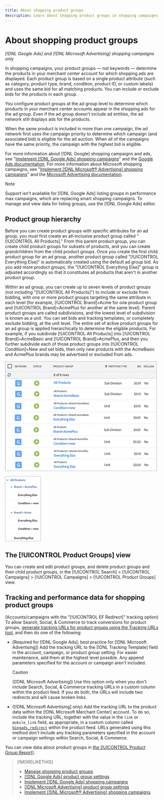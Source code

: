 ```yaml
---
title: About shopping product groups
description: Learn about shopping product groups in shopping campaigns.
---
```

# About shopping product groups

*[!DNL Google Ads] and [!DNL Microsoft Advertising] shopping campaigns only*

In shopping campaigns, your product groups &mdash; not keywords &mdash; determine the products in your merchant center account for which shopping ads are displayed. Each product group is based on a single product attribute (such as category, product type, brand, condition, product ID, or custom labels) and uses the same bid for all matching products. You can include or exclude bids for the products in each group.

You configure product groups at the ad group level to determine which products in your merchant center accounts appear in the shopping ads for the ad group. Even if the ad group doesn't include ad entities, the ad network still displays ads for the products.

When the same product is included in more than one campaign, the ad network first uses the campaign priority to determine which campaign (and associated bid) is eligible for the ad auction. When all of the campaigns have the same priority, the campaign with the highest bid is eligible.

For more information about [!DNL Google] shopping campaigns and ads, see "[Implement [!DNL Google Ads] shopping campaigns](/help/search-social-commerce/campaign-management/special-campaign-types/google-shopping-campaigns.md)" and the [Google Ads documentation](https://support.google.com/google-ads/answer/3455481?visit_id=638205553638977410-2592024034&rd=1). For more information about Microsoft shopping campaigns, see "[Implement [!DNL Microsoft® Advertising] shopping campaigns](/help/search-social-commerce/campaign-management/special-campaign-types/microsoft-shopping-campaigns.md)" and the [Microsoft Advertising documentation](https://help.bingads.microsoft.com/#apex/3/en/50903/1-500).

>[!NOTE]
>
>Support isn't available for [!DNL Google Ads] listing groups in performance max campaigns, which are replacing smart shopping campaigns. To manage and view data for listing groups, use the [!DNL Google Ads] editor.

## Product group hierarchy

Before you can create product groups with specific attributes for an ad group, you must first create an all-inclusive product group called "[!UICONTROL All Products]." From this parent product group, you can create child product groups for subsets of products, and you can create grandchildren from the child product groups. Once you create the first child product group for an ad group, another product group called "[!UICONTROL Everything Else]" is automatically created using the default ad group bid. As you add more product groups, the "[!UICONTROL Everything Else]" group is adjusted accordingly so that it constitutes all products that aren't in another product group.

Within an ad group, you can create up to seven levels of product groups (not including "[!UICONTROL All Products]") to include or exclude from bidding, with one or more product groups targeting the same attribute in each level (for example, [!UICONTROL Brand]=Acme for one product group and [!UICONTROL Brand]=AcmePlus for another at the same level). Parent product groups are called subdivisions, and the lowest level of subdivision is known as a unit. You can set bids and tracking templates, or completely exclude bidding, at the unit level. The entire set of active product groups for an ad group is applied hierarchically to determine the eligible products. For example, if you subdivide [!UICONTROL All Products] into [!UICONTROL Brand]=AcmeBasic and [!UICONTROL Brand]=AcmePlus, and then you further subdivide each of those product groups into [!UICONTROL Condition]=New and set bids, then only new products with the AcmeBasic and AcmePlus brands may be advertised or excluded from ads.

![Example of a product group set](/help/search-social-commerce/assets/product-group-list.png "Example of a product group set")

![Example product group hierarchy](/help/search-social-commerce/assets/product-group-tree.png "Example product group hierarchy")
 
## The [!UICONTROL Product Groups] view

You can create and edit product groups, and delete product groups and their child product groups, in the [!UICONTROL Search] > [!UICONTROL Campaigns] > [!UICONTROL Campaigns] > [!UICONTROL Product Groups] view.

## Tracking and performance data for shopping product groups

(Accounts/campaigns with the "[!UICONTROL EF Redirect]" tracking option) To allow Search, Social, & Commerce to track conversions for product groups, [generate tracking URLs for product groups using the Tracking URLs tool](/help/search-social-commerce/tools/click-tracking-url-generate.md), and then do one of the following:

* (Required for [!DNL Google Ads]; best practice for [!DNL Microsoft Advertising]) Add the tracking URL to the [!DNL Tracking Template] field in the account, campaign, or product group setting. For easier maintenance, add them at the highest level possible. Any append parameters specified for the account or campaign aren't included. 
 
  >[!CAUTION]
  >
  >([!DNL Microsoft Advertising]) Use this option only when you don't include Search, Social, & Commerce tracking URLs in a custom column within the product feed. If you do both, the URLs will include two redirects and will cause broken links.

* ([!DNL Microsoft Advertising] only) Add the tracking URL to the product data within the [!DNL Microsoft Merchant Center] account. To do so, include the tracking URL, together with the value in the `link` or `mobile_link` field, as appropriate, in a custom column called [`bingads_redirect`](https://help.ads.microsoft.com/#apex/3/en/51084/0) within the product feed. URLs generated using this method don't include any tracking parameters specified in the account or campaign settings within Search, Social, & Commerce.

You can view data about product groups in [the [!UICONTROL Product Group Report]](/help/search-social-commerce/reports/management/basic-advanced/product-group-report.md).

>[!MORELIKETHIS]
>
>* [Manage shopping product groups](product-group-manage.md)
>* [[!DNL Google Ads] product group settings](product-group-settings-google.md)
>* [Implement [!DNL Google Ads] shopping campaigns](/help/search-social-commerce/campaign-management/special-campaign-types/google-shopping-campaigns.md)
>* [[!DNL Microsoft Advertising] product group settings](product-group-settings-microsoft.md)
>* [Implement [!DNL Microsoft® Advertising] shopping campaigns](/help/search-social-commerce/campaign-management/special-campaign-types/microsoft-shopping-campaigns.md)
